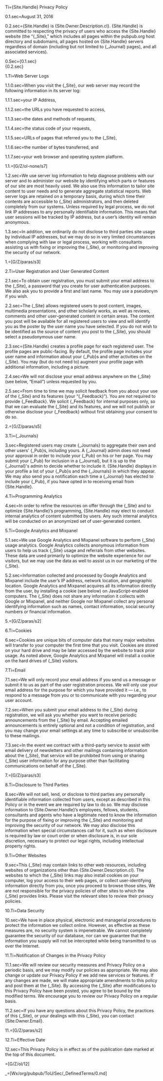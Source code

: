 Ti={Site.Handle} Privacy Policy

0.1.sec=August 31, 2016

0.2.sec={Site.Handle} is {Site.Owner.Description.cl}. {Site.Handle} is committed to respecting the privacy of users who access the {Site.Handle} website (the “{_Site},” which includes all pages within the pubpub.org host directory and subdomains, all pages hosted on {Site.Handle} servers regardless of domain (including but not limited to {_Journal} pages), and all associated services).

0.Sec={0.1.sec}<br>{0.2.sec}

1.Ti=Web Server Logs

1.1.0.sec=When you visit the {_Site}, our web server may record the following information in its server log:

1.1.1.sec=your IP Address,

1.1.2.sec=the URLs you have requested to access,

1.1.3.sec=the dates and methods of requests,

1.1.4.sec=the status code of your requests,

1.1.5.sec=URLs of pages that referred you to the {_Site},

1.1.6.sec=the number of bytes transferred, and

1.1.7.sec=your web browser and operating system platform.

1.1.=[G/Z/ol-none/s7]

1.2.sec=We use server log information to help diagnose problems with our server and to administer our website by identifying which parts or features of our site are most heavily used. We also use this information to tailor site content to user needs and to generate aggregate statistical reports. Web server logs are retained on a temporary basis, during which time their contents are accessible to {_Site} administrators, and then deleted completely from our systems. Unless required by legal process, we do not link IP addresses to any personally identifiable information. This means that user sessions will be tracked by IP address, but a user’s identity will remain anonymous.

1.3.sec=In addition, we ordinarily do not disclose to third parties site usage by individual IP addresses, but we may do so in very limited circumstances when complying with law or legal process, working with consultants assisting us with fixing or improving the {_Site}, or monitoring and improving the security of our network.

1.=[G/Z/paras/s3]

2.Ti=User Registration and User Generated Content

2.1.sec=To obtain user registration, you must submit your email address to the {_Site}, a password that you create for user authentication purposes. We also ask you to provide a first and last name. You may use a pseudonym if you wish.

2.2.sec=The {_Site} allows registered users to post content, images, multimedia presentations, and other scholarly works, as well as reviews, comments and other user-generated content in certain areas. The content you post will be available for all registered users to view and will identify you as the poster by the user name you have selected. If you do not wish to be identified as the source of content you post to the {_Site}, you should select a pseudonymous user name.

2.3.sec={Site.Handle} creates a profile page for each registered user. The profile pages are public-facing. By default, the profile page includes your user name and information about your {_Pub}s and other activities on the {_Site}. You may (but do not need to) augment your profile page with additional information, including a picture.

2.4.sec=We will not disclose your email address anywhere on the {_Site} (see below, “Email”) unless requested by you.

2.5.sec=From time to time we may solicit feedback from you about your use of the {_Site} and its features (your “{_Feedback}”). You are not required to provide {_Feedback}. We solicit {_Feedback} for internal purposes only, so that we can evaluate the {_Site} and its features, and we will not publish or otherwise disclose your {_Feedback} without first obtaining your consent to do so.

2.=[G/Z/paras/s5]

3.Ti={_Journals}

3.sec=Registered users may create {_Journals} to aggregate their own and other users' {_Pub}s, including yours. A {_Journal} admin does not need your approval in order to include your {_Pub} on his or her page. You may submit your {_Pub} for inclusion in a {_Journal}, but it is up to the {_Journal}'s admin to decide whether to include it. {Site.Handle} displays in your profile a list of your {_Pub}s and the {_Journals} in which they appear. We may also send you a notification each time a {_Journal} has elected to include your {_Pub}, if you have opted in to receiving email from {Site.Handle}.

4.Ti=Programming Analytics

4.sec=In order to refine the resources on offer through the {_Site} and to optimize {Site.Handle}’s programming, {Site.Handle} may elect to conduct internal analytics of content submitted by users. Any such internal analytics will be conducted on an anonymized set of user-generated content.

5.Ti=Google Analytics and Mixpanel

5.1.sec=We use Google Analytics and Mixpanel software to perform {_Site} usage analytics. Google Analytics collects anonymous information from users to help us track {_Site} usage and referrals from other websites. These data are used primarily to optimize the website experience for our visitors, but we may use the data as well to assist us in our marketing of the {_Site}.

5.2.sec=Information collected and processed by Google Analytics and Mixpanel include the user’s IP address, network location, and geographic location. Google Analytics and Mixpanel acquires all its information directly from the user, by installing a cookie (see below) on JavaScript-enabled computers. The {_Site} does not share any information it collects with Google or Mixpanel, and neither Google nor Mixpanel collect any personal identifying information such as names, contact information, social security numbers or financial information.

5.=[G/Z/paras/s2]

6.Ti=Cookies

6.sec=Cookies are unique bits of computer data that many major websites will transfer to your computer the first time that you visit. Cookies are stored on your hard drive and may be later accessed by the website to track prior usage. As noted above, Google Analytics and Mixpanel will install a cookie on the hard drives of {_Site} visitors.

7.Ti=Email

7.1.sec=We will only record your email address if you send us a message or submit it to us as part of the user registration process. We will only use your email address for the purpose for which you have provided it — i.e., to respond to a message from you or to communicate with you regarding your user account.

7.2.sec=When you submit your email address to the {_Site} during registration, we will ask you whether you want to receive periodic announcements from the {_Site} by email. Accepting emailed announcements is entirely optional and not a condition of registration, and you may change your email settings at any time to subscribe or unsubscribe to these mailings.

7.3.sec=In the event we contract with a third-party service to assist with email delivery of newsletters and other mailings containing information about the {_Site}, that service will be prohibited from using or sharing {_Site} user information for any purpose other than facilitating communications on behalf of the {_Site}.

7.=[G/Z/paras/s3]

8.Ti=Disclosure to Third Parties

8.sec=We will not sell, lend, or disclose to third parties any personally identifiable information collected from users, except as described in this Policy or in the event we are required by law to do so. We may disclose information to {Site.Owner.Handle}’s employees, fellows, students, consultants and agents who have a legitimate need to know the information for the purpose of fixing or improving the {_Site} and monitoring and improving the security of our network. We may also disclose this information when special circumstances call for it, such as when disclosure is required by law or court order or when disclosure is, in our sole discretion, necessary to protect our legal rights, including intellectual property rights.

9.Ti=Other Websites

9.sec=This {_Site} may contain links to other web resources, including websites of organizations other than {Site.Owner.Description.cl}. The websites to which the {_Site} links may also install cookies on your computer, log your access to their web pages, or collect user-identifying information directly from you, once you proceed to browse those sites. We are not responsible for the privacy policies of other sites to which the {_Site} provides links. Please visit the relevant sites to review their privacy policies.

10.Ti=Data Security

10.sec=We have in place physical, electronic and managerial procedures to protect the information we collect online. However, as effective as these measures are, no security system is impenetrable. We cannot completely guarantee the security of our database, nor can we guarantee that the information you supply will not be intercepted while being transmitted to us over the Internet.

11.Ti=Notification of Changes in the Privacy Policy

11.1.sec=We will review our security measures and Privacy Policy on a periodic basis, and we may modify our policies as appropriate. We may also change or update our Privacy Policy if we add new services or features. If any changes are made, we will make appropriate amendments to this policy and post them at the {_Site}. By accessing the {_Site} after modifications to this Privacy Policy have been posted, you agree to be bound by the modified terms. We encourage you to review our Privacy Policy on a regular basis.

11.2.sec=If you have any questions about this Privacy Policy, the practices of this {_Site}, or your dealings with this {_Site}, you can contact {Site.Owner.Email}.

11.=[G/Z/paras/s2]

12.Ti=Effective Date

12.sec=This Privacy Policy is in effect as of the publication date marked at the top of this document.

=[G/Z/ol/12]

_=[Wx/org/pubpub/ToU/Sec/_DefinedTerms/0.md]